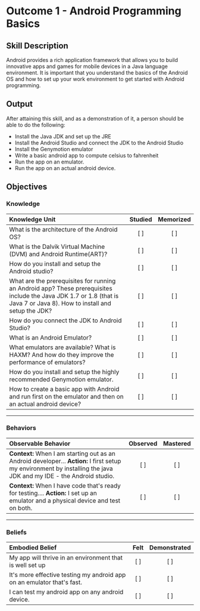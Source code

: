 # Outcome 1 - Android Programming Basics

## Skill Description
Android provides a rich application framework that allows you to build innovative apps and games for mobile devices in a Java language environment. It is important that you understand the basics of the Android OS and how to set up your work environment to get started with Android programming.

## Output
After attaining this skill, and as a demonstration of it, a person should be able to do the following:
- Install the Java JDK and set up the JRE
- Install the Android Studio and connect the JDK to the Android Studio
- Install the Genymotion emulator
- Write a basic android app to compute celsius to fahrenheit
- Run the app on an emulator.
- Run the app on an actual android device.

## Objectives

### Knowledge

| Knowledge Unit   |      Studied      | Memorized |
|:-------------|:------------------:|:--------:|
| What is the architecture of the Android OS?| [ ] | [ ] |
| What is the Dalvik Virtual Machine (DVM) and Android Runtime(ART)?| [ ] | [ ] |
| How do you install and setup the Android studio?| [ ] | [ ] |
| What are the prerequisites for running an Android app? These prerequisites include the Java JDK 1.7 or 1.8 (that is Java 7 or Java 8). How to install and setup the JDK?| [ ] | [ ] |
| How do you connect the JDK to Android Studio?| [ ] | [ ] |
| What is an Android Emulator?| [ ] | [ ] |
| What emulators are available? What is HAXM? And how do they improve the performance of emulators?| [ ] | [ ] |
| How do you install and setup the highly recommended Genymotion emulator.| [ ] | [ ] |
| How to create a basic app with Android and run first on the emulator and then on an actual android device? | [ ] | [ ] |

-------

### Behaviors

| Observable Behavior   |      Observed      | Mastered |
|:-------------|:------------------:|:--------:|
| **Context:** When I am starting out as an Android developer... **Action:** I first setup my environment by installing the java JDK and my IDE - the Android studio. | [ ] | [ ]  |
**Context:** When I have code that's ready for testing.... **Action:**  I set up an emulator and a physical device and test on both. |   [ ]   |   [ ] |

-------

### Beliefs

| Embodied Belief   |      Felt      | Demonstrated |
|:-------------|:------------------:|:--------:|
| My app will thrive in an environment that is well set up | [ ] | [ ]  |
| It's more effective testing my android app on an emulator that's fast. |   [ ]   |   [ ] |
| I can test my android app on any android device.|   [ ]   |   [ ] |